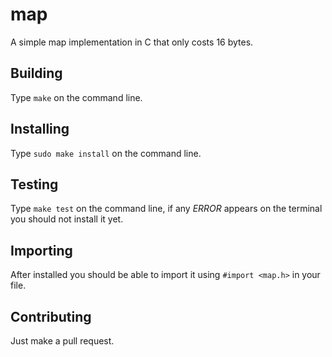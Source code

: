 # map

A simple map implementation in C that only costs 16 bytes.

## Building

Type `make` on the command line.

## Installing

Type `sudo make install` on the command line.

## Testing

Type `make test` on the command line, if any *ERROR* appears on the terminal you should not install it yet.

## Importing

After installed you should be able to import it using `#import <map.h>` in your file.

## Contributing

Just make a pull request.
